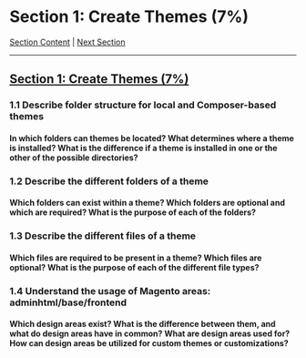 # Section 1: Create Themes (7%)

[Section Content](./content.md) | [Next Section](./2.md)

-----

## [Section 1: Create Themes (7%)](./1.md)

### **1.1**  Describe folder structure for local and Composer-based themes

#### **In which folders can themes be located? What determines where a theme is installed? What is the difference if a theme is installed in one or the other of the possible directories?**

### **1.2**  Describe the different folders of a theme

#### **Which folders can exist within a theme? Which folders are optional and which are required? What is the purpose of each of the folders?**

### **1.3**  Describe the different files of a theme

#### **Which files are required to be present in a theme? Which files are optional? What is the purpose of each of the different file types?**

### **1.4**  Understand the usage of Magento areas: adminhtml/base/frontend

#### **Which design areas exist? What is the difference between them, and what do design areas have in common? What are design areas used for? How can design areas be utilized for custom themes or customizations?**


